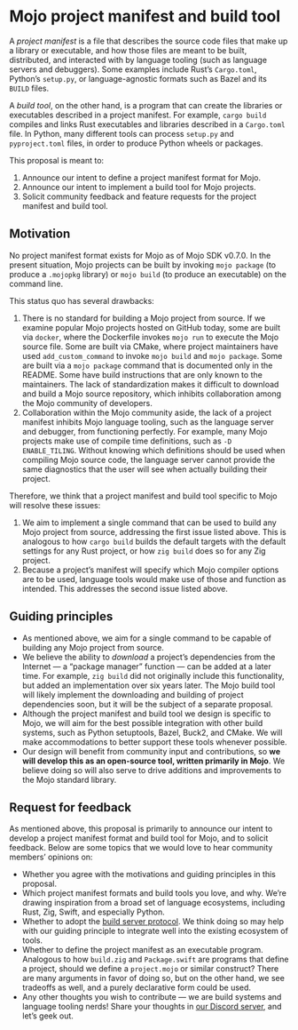 # Mojo project manifest and build tool

A *project manifest* is a file that describes the source code files that make up
a library or executable, and how those files are meant to be built, distributed,
and interacted with by language tooling (such as language servers and
debuggers). Some examples include Rust’s `Cargo.toml`, Python’s `setup.py`, or
language-agnostic formats such as Bazel and its `BUILD` files.

A *build tool*, on the other hand, is a program that can create the libraries or
executables described in a project manifest. For example, `cargo build` compiles
and links Rust executables and libraries described in a `Cargo.toml` file. In
Python, many different tools can process `setup.py` and `pyproject.toml` files,
in order to produce Python wheels or packages.

This proposal is meant to:

1. Announce our intent to define a project manifest format for Mojo.
2. Announce our intent to implement a build tool for Mojo projects.
3. Solicit community feedback and feature requests for the project manifest and
   build tool.

## Motivation

No project manifest format exists for Mojo as of Mojo SDK v0.7.0. In the present
situation, Mojo projects can be built by invoking `mojo package` (to produce a
`.mojopkg` library) or `mojo build` (to produce an executable) on the command
line.

This status quo has several drawbacks:

1. There is no standard for building a Mojo project from source. If we examine
   popular Mojo projects hosted on GitHub today, some are built via `docker`,
   where the Dockerfile invokes `mojo run` to execute the Mojo source file. Some
   are built via CMake, where project maintainers have used `add_custom_command`
   to invoke `mojo build` and `mojo package`. Some are built via a
   `mojo package` command that is documented only in the README. Some have build
   instructions that are only known to the maintainers. The lack of
   standardization makes it difficult to download and build a Mojo source
   repository, which inhibits collaboration among the Mojo community of
   developers.
2. Collaboration within the Mojo community aside, the lack of a project manifest
   inhibits Mojo language tooling, such as the language server and debugger,
   from functioning perfectly. For example, many Mojo projects make use of
   compile time definitions, such as `-D ENABLE_TILING`. Without knowing which
   definitions should be used when compiling Mojo source code, the language
   server cannot provide the same diagnostics that the user will see when
   actually building their project.

Therefore, we think that a project manifest and build tool specific to Mojo will
resolve these issues:

1. We aim to implement a single command that can be used to build any Mojo
   project from source, addressing the first issue listed above. This is
   analogous to how `cargo build` builds the default targets with the default
   settings for any Rust project, or how `zig build` does so for any Zig
   project.
2. Because a project’s manifest will specify which Mojo compiler options are to
   be used, language tools would make use of those and function as intended.
   This addresses the second issue listed above.

## Guiding principles

- As mentioned above, we aim for a single command to be capable of building any
  Mojo project from source.
- We believe the ability to *download* a project’s dependencies from the
  Internet — a “package manager” function — can be added at a later time. For
  example, `zig build` did not originally include this functionality, but added
  an implementation over six years later. The Mojo build tool will likely
  implement the downloading and building of project dependencies soon, but it
  will be the subject of a separate proposal.
- Although the project manifest and build tool we design is specific to Mojo, we
  will aim for the best possible integration with other build systems, such as
  Python setuptools, Bazel, Buck2, and CMake. We will make accommodations to
  better support these tools whenever possible.
- Our design will benefit from community input and contributions, so **we will
  develop this as an open-source tool, written primarily in Mojo**. We believe
  doing so will also serve to drive additions and improvements to the Mojo
  standard library.

## Request for feedback

As mentioned above, this proposal is primarily to announce our intent to develop
a project manifest format and build tool for Mojo, and to solicit feedback.
Below are some topics that we would love to hear community members’ opinions on:

- Whether you agree with the motivations and guiding principles in this
  proposal.
- Which project manifest formats and build tools you love, and why. We’re
  drawing inspiration from a broad set of language ecosystems, including Rust,
  Zig, Swift, and especially Python.
- Whether to adopt the [build server
  protocol](https://build-server-protocol.github.io). We think doing so may help
  with our guiding principle to integrate well into the existing ecosystem of
  tools.
- Whether to define the project manifest as an executable program. Analogous to
  how `build.zig` and `Package.swift` are programs that define a project, should
  we define a `project.mojo` or similar construct? There are many arguments in
  favor of doing so, but on the other hand, we see tradeoffs as well, and a
  purely declarative form could be used.
- Any other thoughts you wish to contribute — we are build systems and language
  tooling nerds! Share your thoughts in [our Discord server](https://modul.ar/discord),
  and let’s geek out.
